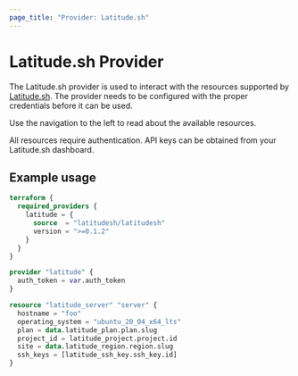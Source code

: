 ```yaml
---
page_title: "Provider: Latitude.sh"
---
```


# Latitude.sh Provider

The Latitude.sh provider is used to interact with the resources supported by [Latitude.sh](https://www.latitude.sh). The provider needs to be configured with the proper credentials before it can be used.

Use the navigation to the left to read about the available resources.

All resources require authentication. API keys can be obtained from your Latitude.sh dashboard.

## Example usage

```terraform
terraform {
  required_providers {
    latitude = {
      source  = "latitudesh/latitudesh"
      version = ">=0.1.2"
    }
  }
}

provider "latitude" {
  auth_token = var.auth_token
}
```

```terraform
resource "latitude_server" "server" {
  hostname = "foo"
  operating_system = "ubuntu_20_04_x64_lts"
  plan = data.latitude_plan.plan.slug
  project_id = latitude_project.project.id
  site = data.latitude_region.region.slug
  ssh_keys = [latitude_ssh_key.ssh_key.id]
}
```